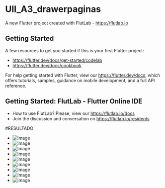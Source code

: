 # UII_A3_drawerpaginas

A new Flutter project created with FlutLab - https://flutlab.io

## Getting Started

A few resources to get you started if this is your first Flutter project:

- https://flutter.dev/docs/get-started/codelab
- https://flutter.dev/docs/cookbook

For help getting started with Flutter, view our
https://flutter.dev/docs, which offers tutorials,
samples, guidance on mobile development, and a full API reference.

## Getting Started: FlutLab - Flutter Online IDE

- How to use FlutLab? Please, view our https://flutlab.io/docs
- Join the discussion and conversation on https://flutlab.io/residents

#RESULTADO
- ![image](https://github.com/dianadianaxd/Act3_6j/assets/159160020/8e5ee262-6952-414b-be20-5b1d96eadcbb)
- ![image](https://github.com/dianadianaxd/Act3_6j/assets/159160020/af4b8b00-ee71-4757-b3a3-45b862c46a68)
- ![image](https://github.com/dianadianaxd/Act3_6j/assets/159160020/c3e7a8b5-2598-40d4-a027-4d38e1ad1c37)
- ![image](https://github.com/dianadianaxd/Act3_6j/assets/159160020/8173389e-e08d-439b-b464-fd62fcfb7888)
- ![image](https://github.com/dianadianaxd/Act3_6j/assets/159160020/3c9693ec-1b8d-4e84-ac3f-a04292f8d722)
- ![image](https://github.com/dianadianaxd/Act3_6j/assets/159160020/517d26bf-6abf-43e3-9128-ec168f195ad1)
- ![image](https://github.com/dianadianaxd/Act3_6j/assets/159160020/2fd68dfb-4788-42ef-b4e6-b1fea7008b5b)
- ![image](https://github.com/dianadianaxd/Act3_6j/assets/159160020/d3d6e915-aef5-4a18-8aff-1eeca682c413)
- ![image](https://github.com/dianadianaxd/Act3_6j/assets/159160020/f11b0dfc-e191-4a03-9f68-c3b0a79244ac)








